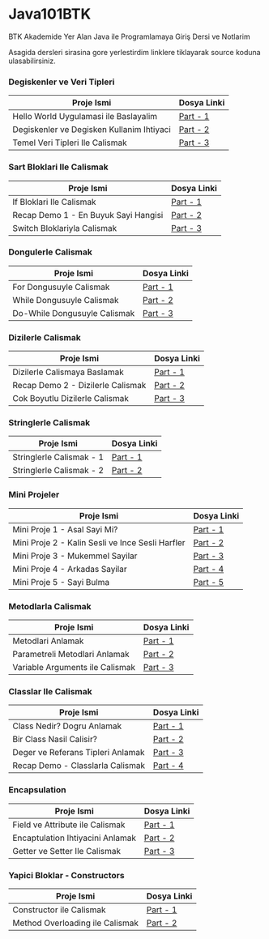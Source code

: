 # Java101BTK
BTK Akademide Yer Alan Java ile Programlamaya Giriş Dersi ve Notlarim

Asagida dersleri sirasina gore yerlestirdim linklere tiklayarak source koduna ulasabilirsiniz.


### Degiskenler ve Veri Tipleri

| Proje Ismi                                | Dosya Linki                                                                    |
| ----------------------------------------- | ------------------------------------------------------------------------------ |
| Hello World Uygulamasi ile Baslayalim     | [Part - 1](https://github.com/rrob1n/Java101BTK/blob/main/Ders1/src/Main.java) |
| Degiskenler ve Degisken Kullanim Ihtiyaci | [Part - 2](https://github.com/rrob1n/Java101BTK/blob/main/Ders2/src/Main.java) |
| Temel Veri Tipleri Ile Calismak           | [Part - 3](https://github.com/rrob1n/Java101BTK/blob/main/Ders3/src/Main.java) |

### Sart Bloklari Ile Calismak

| Proje Ismi                           | Dosya Linki                                                                    |
| ------------------------------------ | ------------------------------------------------------------------------------ |
| If Bloklari Ile Calismak             | [Part - 1](https://github.com/rrob1n/Java101BTK/blob/main/Ders4/src/Main.java) |
| Recap Demo 1 - En Buyuk Sayi Hangisi | [Part - 2](https://github.com/rrob1n/Java101BTK/blob/main/Ders5/src/Main.java) |
| Switch Bloklariyla Calismak          | [Part - 3](https://github.com/rrob1n/Java101BTK/blob/main/Ders6/src/Main.java) |

### Dongulerle Calismak

| Proje Ismi                   | Dosya Linki                                                                    |
| ---------------------------- | ------------------------------------------------------------------------------ |
| For Dongusuyle Calismak      | [Part - 1](https://github.com/rrob1n/Java101BTK/blob/main/Ders7/src/Main.java) |
| While Dongusuyle Calismak    | [Part - 2](https://github.com/rrob1n/Java101BTK/blob/main/Ders7/src/Main.java) |
| Do-While Dongusuyle Calismak | [Part - 3](https://github.com/rrob1n/Java101BTK/blob/main/Ders7/src/Main.java) |

### Dizilerle Calismak

| Proje Ismi                        | Dosya Linki                                                                     |
| --------------------------------- | ------------------------------------------------------------------------------- |
| Dizilerle Calismaya Baslamak      | [Part - 1](https://github.com/rrob1n/Java101BTK/tree/main/Ders8/src)            |
| Recap Demo 2 - Dizilerle Calismak | [Part - 2](https://github.com/rrob1n/Java101BTK/blob/main/Ders9/src/Main.java)  |
| Cok Boyutlu Dizilerle Calismak    | [Part - 3](https://github.com/rrob1n/Java101BTK/blob/main/Ders10/src/Main.java) |

### Stringlerle Calismak 

| Proje Ismi               | Dosya Linki                                                                     |
| ------------------------ | ------------------------------------------------------------------------------- |
| Stringlerle Calismak - 1 | [Part - 1](https://github.com/rrob1n/Java101BTK/blob/main/Ders11/src/Main.java) |
| Stringlerle Calismak - 2 | [Part - 2](https://github.com/rrob1n/Java101BTK/blob/main/Ders11/src/Main.java) |

### Mini Projeler

| Proje Ismi                                       | Dosya Linki                                                                     |
| ------------------------------------------------ | ------------------------------------------------------------------------------- |
| Mini Proje 1 - Asal Sayi Mi?                     | [Part - 1](https://github.com/rrob1n/Java101BTK/blob/main/Ders12/src/Main.java) |
| Mini Proje 2 - Kalin Sesli ve Ince Sesli Harfler | [Part - 2](https://github.com/rrob1n/Java101BTK/blob/main/Ders13/src/Main.java) |
| Mini Proje 3 - Mukemmel Sayilar                  | [Part - 3](https://github.com/rrob1n/Java101BTK/blob/main/Ders14/src/Main.java) |
| Mini Proje 4 - Arkadas Sayilar                   | [Part - 4](https://github.com/rrob1n/Java101BTK/blob/main/Ders15/src/Main.java) |
| Mini Proje 5 - Sayi Bulma                        | [Part - 5](https://github.com/rrob1n/Java101BTK/blob/main/Ders16/src/Main.java) |

### Metodlarla Calismak

| Proje Ismi                      | Dosya Linki                                                                     |
| ------------------------------- | ------------------------------------------------------------------------------- |
| Metodlari Anlamak               | [Part - 1](https://github.com/rrob1n/Java101BTK/blob/main/Ders17/src/Main.java) |
| Parametreli Metodlari Anlamak   | [Part - 2](https://github.com/rrob1n/Java101BTK/blob/main/Ders18/src/Main.java) |
| Variable Arguments ile Calismak | [Part - 3](https://github.com/rrob1n/Java101BTK/blob/main/Ders18/src/Main.java) |

### Classlar Ile Calismak

| Proje Ismi | Dosya Linki |
| ---------- | ----------- |
| Class Nedir? Dogru Anlamak | [Part - 1](https://github.com/rrob1n/Java101BTK/tree/main/Ders19/src) |
| Bir Class Nasil Calisir? | [Part - 2](https://github.com/rrob1n/Java101BTK/tree/main/Ders19/src) |
| Deger ve Referans Tipleri Anlamak | [Part - 3](https://github.com/rrob1n/Java101BTK/tree/main/Ders19/src) |
| Recap Demo - Classlarla Calismak | [Part - 4](https://github.com/rrob1n/Java101BTK/tree/main/Ders20/src) |

### Encapsulation 

| Proje Ismi | Dosya Linki |
| ---------- | ----------- |
| Field ve Attribute ile Calismak | [Part - 1](https://github.com/rrob1n/Java101BTK/tree/main/Ders21/src) |
| Encaptulation Ihtiyacini Anlamak | [Part - 2](https://github.com/rrob1n/Java101BTK/tree/main/Ders21/src) |
| Getter ve Setter Ile Calismak | [Part - 3](https://github.com/rrob1n/Java101BTK/tree/main/Ders21/src) |

### Yapici Bloklar - Constructors

| Proje Ismi | Dosya Linki |
| ---------- | ----------- |
| Constructor ile Calismak | [Part - 1](https://github.com/rrob1n/Java101BTK/tree/main/Ders21/src) |
| Method Overloading ile Calismak | [Part - 2](https://github.com/rrob1n/Java101BTK/tree/main/Ders22/src) |




